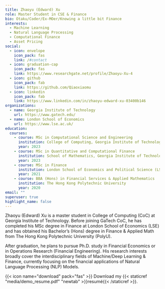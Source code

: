 ```yaml
---
title: Zhaoyu (Edward) Xu
role: Master Student in CSE & Finance
bio: Otaku/Coder/Ex-MOer/Knowing a little bit Finance
interests:
  - Machine Learning
  - Natural Language Processing
  - Computational Finance
  - Asset Pricing
social:
  - icon: envelope
    icon_pack: fas
    link: /#contact
  - icon: graduation-cap
    icon_pack: fas
    link: https://www.researchgate.net/profile/Zhaoyu-Xu-4
  - icon: github
    icon_pack: fab
    link: https://github.com/Qiaoxiaomu
  - icon: linkedin
    icon_pack: fab
    link: https://www.linkedin.com/in/zhaoyu-edward-xu-03400b146
organizations:
  - name: Georgia Institute of Technology
    url: https://www.gatech.edu/
  - name: London School of Economics
    url: https://www.lse.ac.uk/
education:
  courses:
    - course: MSc in Computational Science and Engineering
      institution: College of Computing, Georgia Institute of Technology
      year: 2023
    - course: MSc in Quantitative and Computational Finance
      institution: School of Mathematics, Georgia Institute of Technology
      year: 2023
    - course: MSc in Finance
      institution: London School of Economics and Political Science (LSE)
      year: 2021
    - course: BBA (Hons) in Financial Services & Applied Mathematics
      institution: The Hong Kong Polytechnic University
      year: 2020
email: ""
superuser: true
highlight_name: false
---
```

Zhaoyu (Edward) Xu is a master student in College of Computing (CoC) at Georgia Institute of Technology. Before joining GaTech CoC, he has completed his MSc degree in Finance at London School of Economics (LSE) and has obtained his Bachelor’s (Hons) degree in Finance & Applied Math from The Hong Kong Polytechnic University (PolyU).

After graduation, he plans to pursue Ph.D. study in Financial Economics or in Operations Research (Financial Engineering). His research interests broadly cover the interdisciplinary fields of Machine/Deep Learning & Finance, currently focusing on the financial applications of Natural Language Processing (NLP) Models.

{{< icon name="download" pack="fas" >}} Download my {{< staticref "media/demo_resume.pdf" "newtab" >}}resumé{{< /staticref >}}.
